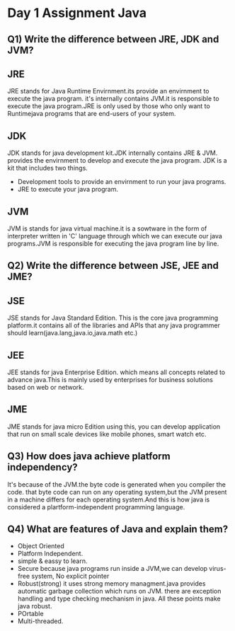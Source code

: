 
# Day 1 Assignment Java




## Q1) Write the difference between JRE, JDK and JVM?

## JRE 
JRE stands for Java Runtime Envirnment.its provide an envirnment to execute the java program.
it's internally contains JVM.it is responsible to execute the java program.JRE is only used by those who only want to Runtimejava programs that are end-users of your system.

## JDK
JDK stands for java development kit.JDK internally contains JRE & JVM.
provides the envirnment to develop and execute the java program.
JDK is a kit that includes two things.
- Development tools to provide an envirnment to run your java programs.
- JRE to execute your java program.

## JVM
JVM is stands for java virtual machine.it is a sowtware in the form of interpreter written in 'C' language
through which we can execute our java programs.JVM is responsible for executing the java program line by line.


## Q2) Write the difference between JSE, JEE and JME?

## JSE
JSE stands for Java Standard Edition. This is the core java programming platform.it contains all of the libraries and APIs that any java programmer should
learn(java.lang,java.io,java.math etc.) 

## JEE
JEE stands for java Enterprise Edition. which means all concepts related to advance java.This is mainly used by enterprises for business solutions based on
web or network.



## JME
JME stands for java micro Edition using this, you can develop application that run on small
scale devices like mobile phones, smart watch etc.

## Q3) How does java achieve platform independency?

It's because of the JVM.the byte code is generated when you compiler the code. that byte code can run on any
operating system,but the JVM  present in a machine differs for each operating system.And this is how java is considered a plartform-independent
programming language. 

## Q4) What are features of Java and explain them?

- Object Oriented
- Platform Independent.
- simple & eassy to learn.
- Secure because java programs run inside a JVM,we can develop virus-free system, No explicit pointer
- Robust(strong) it uses strong memory managment.java provides automatic garbage collection which runs on JVM.
there are exception handling and type checking mechanism in java. All these points make java robust.
- POrtable
- Multi-threaded.









